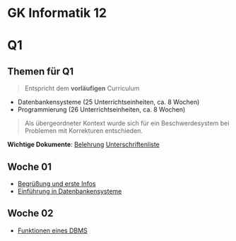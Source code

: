 GK Informatik 12
===========

# Q1

## Themen für Q1

> Entspricht dem **vorläufigen** Curriculum

* Datenbankensysteme (25 Unterrichtseinheiten, ca. 8 Wochen)
* Programmierung (26 Unterrichtseinheiten, ca. 8 Wochen)

> Als übergeordneter Kontext wurde sich für ein Beschwerdesystem bei Problemen mit Korrekturen entschieden.

**Wichtige Dokumente**: 
[Belehrung](../../Fachraumordnung_und_Experimentierregeln_SuS.pdf)
[Unterschriftenliste](../../Unterschriftenliste_Sicherheitsunterweisung_GCM_SuS.pdf)

## Woche 01

* [Begrüßung und erste Infos](01_intro.md)
* [Einführung in Datenbankensysteme](02_DBS_Einführung_DBMS.md)

## Woche 02

* [Funktionen eines DBMS](03_Funktionen_DBMS.md)
